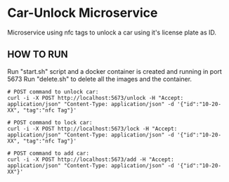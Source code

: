 # Car-Unlock Microservice
Microservice using nfc tags to unlock a car using it's license plate as ID.

## HOW TO RUN
Run "start.sh" script and a docker container is created and running in port 5673
Run "delete.sh" to delete all the images and the container.

```properties
# POST command to unlock car:
curl -i -X POST http://localhost:5673/unlock -H "Accept: application/json" "Content-Type: application/json" -d '{"id":"10-20-XX", "tag":"nfc Tag"}'

# POST command to lock car:
curl -i -X POST http://localhost:5673/lock -H "Accept: application/json" "Content-Type: application/json" -d '{"id":"10-20-XX", "tag":"nfc Tag"}'

# POST command to add car:
curl -i -X POST http://localhost:5673/add -H "Accept: application/json" "Content-Type: application/json" -d '{"id":"10-20-XX"}'
```